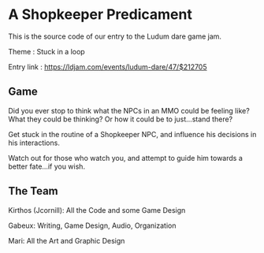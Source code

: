 # A Shopkeeper Predicament
 This is the source code of our entry to the Ludum dare game jam.

 Theme : Stuck in a loop

 Entry link : https://ldjam.com/events/ludum-dare/47/$212705

## Game

 Did you ever stop to think what the NPCs in an MMO could be feeling like?
 What they could be thinking?
 Or how it could be to just…stand there? 

 Get stuck in the routine of a Shopkeeper NPC, and influence his decisions in his interactions.

 Watch out for those who watch you, and attempt to guide him towards a better fate…if you wish.

## The Team

 Kirthos (Jcornill): All the Code and some Game Design

 Gabeux: Writing, Game Design, Audio, Organization

 Mari: All the Art and Graphic Design
